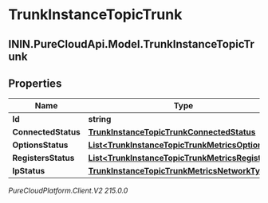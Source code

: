 # TrunkInstanceTopicTrunk

## ININ.PureCloudApi.Model.TrunkInstanceTopicTrunk

## Properties

|Name | Type | Description | Notes|
|------------ | ------------- | ------------- | -------------|
| **Id** | **string** |  | [optional] |
| **ConnectedStatus** | [**TrunkInstanceTopicTrunkConnectedStatus**](TrunkInstanceTopicTrunkConnectedStatus) |  | [optional] |
| **OptionsStatus** | [**List&lt;TrunkInstanceTopicTrunkMetricsOptions&gt;**](TrunkInstanceTopicTrunkMetricsOptions) |  | [optional] |
| **RegistersStatus** | [**List&lt;TrunkInstanceTopicTrunkMetricsRegisters&gt;**](TrunkInstanceTopicTrunkMetricsRegisters) |  | [optional] |
| **IpStatus** | [**TrunkInstanceTopicTrunkMetricsNetworkTypeIp**](TrunkInstanceTopicTrunkMetricsNetworkTypeIp) |  | [optional] |



_PureCloudPlatform.Client.V2 215.0.0_
